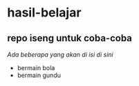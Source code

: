# hasil-belajar
repo iseng untuk coba-coba
--

*Ada beberapa yang akan di isi di sini*
<br>
- bermain bola
- bermain gundu
